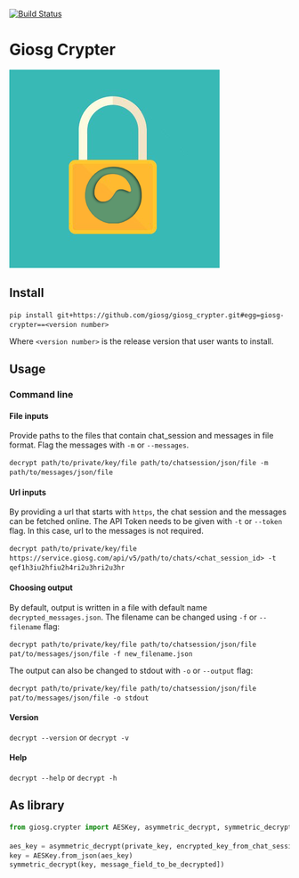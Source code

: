 [![Build Status](https://dronev1.int.giosg.com/api/badges/giosg/giosg_crypter/status.svg)](https://dronev1.int.giosg.com/giosg/giosg_crypter)

# Giosg Crypter

![Giosg Crypter logo](https://github.com/giosg/giosg_crypter/blob/master/awesome_logo_image.png?raw=true)

## Install

`pip install git+https://github.com/giosg/giosg_crypter.git#egg=giosg-crypter==<version number>`

Where `<version number>` is the release version that user wants to install.

## Usage

### Command line

#### File inputs

Provide paths to the files that contain chat_session and messages in file format.
Flag the messages with `-m` or `--messages`.

`decrypt path/to/private/key/file path/to/chatsession/json/file -m path/to/messages/json/file`

#### Url inputs

By providing a url that starts with `https`, the chat session and the messages can be fetched online.
The API Token needs to be given with  `-t` or `--token` flag.
In this case, url to the messages is not required.

`decrypt path/to/private/key/file https://service.giosg.com/api/v5/path/to/chats/<chat_session_id> -t qef1h3iu2hfiu2h4ri2u3hri2u3hr`

#### Choosing output

By default, output is written in a file with default name `decrypted_messages.json`.
The filename can be changed using `-f` or `--filename` flag:

`decrypt path/to/private/key/file path/to/chatsession/json/file pat/to/messages/json/file -f new_filename.json`

The output can also be changed to stdout with `-o` or `--output` flag:

`decrypt path/to/private/key/file path/to/chatsession/json/file pat/to/messages/json/file -o stdout`

#### Version

`decrypt --version` or `decrypt -v` 

#### Help

`decrypt --help` or `decrypt -h` 

## As library

```python
from giosg.crypter import AESKey, asymmetric_decrypt, symmetric_decrypt

aes_key = asymmetric_decrypt(private_key, encrypted_key_from_chat_session)
key = AESKey.from_json(aes_key)
symmetric_decrypt(key, message_field_to_be_decrypted])
```
